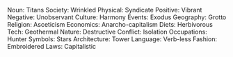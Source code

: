 Noun: Titans
Society: Wrinkled
Physical: Syndicate
Positive: Vibrant
Negative: Unobservant
Culture: Harmony
Events: Exodus
Geography: Grotto
Religion: Asceticism
Economics: Anarcho-capitalism
Diets: Herbivorous
Tech: Geothermal
Nature: Destructive
Conflict: Isolation
Occupations: Hunter
Symbols: Stars
Architecture: Tower
Language: Verb-less
Fashion: Embroidered
Laws: Capitalistic